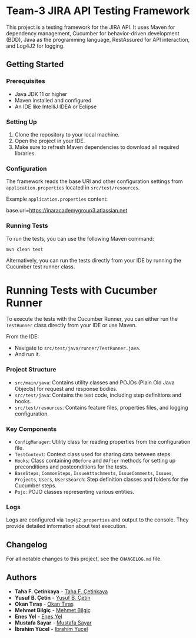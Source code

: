 # Team-3 JIRA API Testing Framework

This project is a testing framework for the JIRA API. It uses Maven for dependency management, Cucumber for behavior-driven development (BDD), Java as the programming language, RestAssured for API interaction, and Log4J2 for logging.

## Getting Started

### Prerequisites

- Java JDK 11 or higher
- Maven installed and configured
- An IDE like IntelliJ IDEA or Eclipse

### Setting Up

1. Clone the repository to your local machine.
2. Open the project in your IDE.
3. Make sure to refresh Maven dependencies to download all required libraries.

### Configuration

The framework reads the base URI and other configuration settings from `application.properties` located in `src/test/resources`.

Example `application.properties` content:

base.uri=https://inaracademygroup3.atlassian.net


### Running Tests

To run the tests, you can use the following Maven command:

`mvn clean test`


Alternatively, you can run the tests directly from your IDE by running the Cucumber test runner class.

# Running Tests with Cucumber Runner

To execute the tests with the Cucumber Runner, you can either run the `TestRunner` class directly from your IDE or use Maven.

From the IDE:
- Navigate to `src/test/java/runner/TestRunner.java`.
- And run it.

### Project Structure

- `src/main/java`: Contains utility classes and POJOs (Plain Old Java Objects) for request and response bodies.
- `src/test/java`: Contains the test code, including step definitions and hooks.
- `src/test/resources`: Contains feature files, properties files, and logging configuration.

### Key Components

- `ConfigManager`: Utility class for reading properties from the configuration file.
- `TestContext`: Context class used for sharing data between steps.
- `Hooks`: Class containing `@Before` and `@After` methods for setting up preconditions and postconditions for the tests.
- `BaseSteps`, `CommonSteps`, `IssueAttachments`, `IssueComments`, `Issues`, `Projects`, `Users`, `UsersSearch`: Step definition classes and folders for the Cucumber steps.
- `Pojo`: POJO classes representing various entities.

### Logs

Logs are configured via `log4j2.properties` and output to the console. They provide detailed information about test execution.

## Changelog

For all notable changes to this project, see the `CHANGELOG.md` file.

## Authors

- **Taha F. Çetinkaya** - [Taha F. Çetinkaya]()
- **Yusuf B. Çetin** - [Yusuf B. Çetin]()
- **Okan Tıraş** - [Okan Tıraş]()
- **Mehmet Bilgiç** - [Mehmet Bilgiç]()
- **Enes Yel** - [Enes Yel]()
- **Mustafa Sayar** - [Mustafa Sayar]()
- **İbrahim Yücel** - [Ibrahim Yucel](https://github.com/iboycl)






